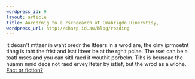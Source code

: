 ```yaml
--- 
wordpress_id: 9
layout: article
title: Aoccdrnig to a rscheearch at Cmabrigde Uinervtisy,
wordpress_url: http://sharp.id.au/blog/reading
---
```

it deosn&apos;t mttaer in waht oredr the ltteers in a wrod are, the olny iprmoetnt tihng is taht the frist and lsat ltteer be at the rghit pclae. The rset can be a toatl mses and you can sitll raed it wouthit porbelm. Tihs is bcuseae the huamn mnid deos not raed ervey lteter by istlef, but the wrod as a wlohe. <a href="http://www.mrc-cbu.cam.ac.uk/personal/matt.davis/Cmabrigde/">Fact or fiction?</a>
